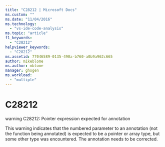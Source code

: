 ```yaml
---
title: "C28212 | Microsoft Docs"
ms.custom: ""
ms.date: "11/04/2016"
ms.technology: 
  - "vs-ide-code-analysis"
ms.topic: "article"
f1_keywords: 
  - "C28212"
helpviewer_keywords: 
  - "C28212"
ms.assetid: 77046589-0135-490a-b760-a0b9a962c665
author: mikeblome
ms.author: mblome
manager: ghogen
ms.workload: 
  - "multiple"
---
```

# C28212
warning C28212: Pointer expression expected for annotation  
  
 This warning indicates that the numbered parameter to an annotation (not the function being annotated) is expected to be a pointer or array type, but some other type was encountered. The annotation needs to be corrected.
